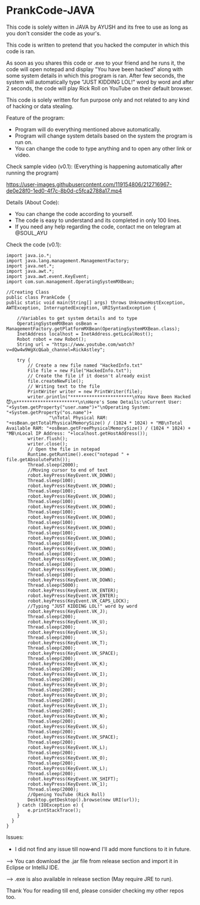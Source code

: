 # PrankCode-JAVA

This code is solely witten in JAVA by AYUSH and its free to use as long as you don't consider the code as your's.

This code is written to pretend that you hacked the computer in which this code is ran.

As soon as you shares this code or .exe to your friend and he runs it, the code will open notepad and display "You have been hacked" along with some system details in which this program is ran. After few seconds, the system will automatically type "JUST KIDDING LOL!" word by word and after 2 seconds, the code will play Rick Roll on YouTube on their default browser.

This code is solely written for fun purpose only and not related to any kind of hacking or data stealing.

Feature of the program:
* Program will do everything mentioned above automatically.
* Program will change system details based on the system the program is run on.
* You can change the code to type anything and to open any other link or video.

Check sample video (v0.1):
(Everything is happening automatically after running the program)

https://user-images.githubusercontent.com/119154806/212716967-de0e28f0-1ed0-4f7c-8b0d-c5fca2788a17.mp4

Details (About Code):
* You can change the code according to yourself.
* The code is easy to understand and its completed in only 100 lines.
* If you need any help regarding the code, contact me on telegram at @SOUL_AYU

Check the code (v0.1):

    import java.io.*;
    import java.lang.management.ManagementFactory;
    import java.net.*;
    import java.awt.*;
    import java.awt.event.KeyEvent;
    import com.sun.management.OperatingSystemMXBean;

    //Creating Class
    public class PrankCode {
    public static void main(String[] args) throws UnknownHostException, AWTException, InterruptedException, URISyntaxException {
    	
    	//Variables to get system details and to type
    	OperatingSystemMXBean osBean = ManagementFactory.getPlatformMXBean(OperatingSystemMXBean.class);
    	InetAddress localhost = InetAddress.getLocalHost();
    	Robot robot = new Robot();
    	String url = "https://www.youtube.com/watch?v=dQw4w9WgXcQ&ab_channel=RickAstley";
    	
        try {
            // Create a new file named "HackedInfo.txt"
            File file = new File("HackedInfo.txt");
            // Create the file if it doesn't already exist
            file.createNewFile();
            // Writing text to the file
            PrintWriter writer = new PrintWriter(file);
            writer.println("***********************\nYou Have Been Hacked😈\n***********************\n\nHere's Some Details:\nCurrent User: "+System.getProperty("user.name")+"\nOperating System: "+System.getProperty("os.name")+
            		"\nTotal Physical RAM: "+osBean.getTotalPhysicalMemorySize() / (1024 * 1024) + "MB\nTotal Available RAM: "+osBean.getFreePhysicalMemorySize() / (1024 * 1024) + "MB\nLocal IP Address: "+localhost.getHostAddress());
            writer.flush();
            writer.close();
            // Open the file in notepad
            Runtime.getRuntime().exec("notepad " + file.getAbsolutePath());
            Thread.sleep(2000);
            //Moving cursor to end of text
            robot.keyPress(KeyEvent.VK_DOWN);
            Thread.sleep(100);
            robot.keyPress(KeyEvent.VK_DOWN);
            Thread.sleep(100);
            robot.keyPress(KeyEvent.VK_DOWN);
            Thread.sleep(100);
            robot.keyPress(KeyEvent.VK_DOWN);
            Thread.sleep(100);
            robot.keyPress(KeyEvent.VK_DOWN);
            Thread.sleep(100);
            robot.keyPress(KeyEvent.VK_DOWN);
            Thread.sleep(100);
            robot.keyPress(KeyEvent.VK_DOWN);
            Thread.sleep(100);
            robot.keyPress(KeyEvent.VK_DOWN);
            Thread.sleep(100);
            robot.keyPress(KeyEvent.VK_DOWN);
            Thread.sleep(100);
            robot.keyPress(KeyEvent.VK_DOWN);
            Thread.sleep(100);
            robot.keyPress(KeyEvent.VK_DOWN);
            Thread.sleep(5000); 
            robot.keyPress(KeyEvent.VK_ENTER);
            robot.keyPress(KeyEvent.VK_ENTER);
            robot.keyPress(KeyEvent.VK_CAPS_LOCK);
            //Typing "JUST KIDDING LOL!" word by word
            robot.keyPress(KeyEvent.VK_J);
            Thread.sleep(200);
            robot.keyPress(KeyEvent.VK_U);
            Thread.sleep(200);
            robot.keyPress(KeyEvent.VK_S);
            Thread.sleep(200);
            robot.keyPress(KeyEvent.VK_T);
            Thread.sleep(200);
            robot.keyPress(KeyEvent.VK_SPACE);
            Thread.sleep(200);
            robot.keyPress(KeyEvent.VK_K);
            Thread.sleep(200);
            robot.keyPress(KeyEvent.VK_I);
            Thread.sleep(200);
            robot.keyPress(KeyEvent.VK_D);
            Thread.sleep(200);
            robot.keyPress(KeyEvent.VK_D);
            Thread.sleep(200);
            robot.keyPress(KeyEvent.VK_I);
            Thread.sleep(200);
            robot.keyPress(KeyEvent.VK_N);
            Thread.sleep(200);
            robot.keyPress(KeyEvent.VK_G);
            Thread.sleep(200);
            robot.keyPress(KeyEvent.VK_SPACE);
            Thread.sleep(200);
            robot.keyPress(KeyEvent.VK_L);
            Thread.sleep(200);
            robot.keyPress(KeyEvent.VK_O);
            Thread.sleep(200);
            robot.keyPress(KeyEvent.VK_L);
            Thread.sleep(200);
            robot.keyPress(KeyEvent.VK_SHIFT);
            robot.keyPress(KeyEvent.VK_1);
            Thread.sleep(2000);
            //Opening YouTube (Rick Roll)
            Desktop.getDesktop().browse(new URI(url));
        } catch (IOException e) {
            e.printStackTrace();
        }
      }
    }
    
Issues:
* I did not find any issue till now ̶and I'll add more functions to it in future.

--> You can download the .jar file from release section and import it in Eclipse or IntelliJ IDE.

--> .exe is also available in release section (May require JRE to run).

Thank You for reading till end, please consider checking my other repos too.

